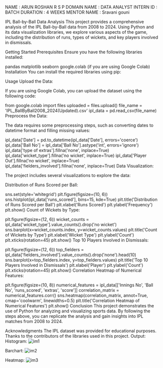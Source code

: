 
 NAME : ARUN ROSHAN R S P
DOMAIN NAME    : DATA ANALYST
INTERN ID      :
BATCH DURATION : 4 WEEKS
MENTOR NAME    : Sravani gouni

IPL Ball-by-Ball Data Analysis
This project provides a comprehensive analysis of the IPL Ball-by-Ball data from 2008 to 2024. Using Python and its data visualization libraries, we explore various aspects of the game, including the distribution of runs, types of wickets, and key players involved in dismissals.

Getting Started
Prerequisites
Ensure you have the following libraries installed:

pandas
matplotlib
seaborn
google.colab (if you are using Google Colab)
Installation
You can install the required libraries using pip:

Usage
Upload the Data:

If you are using Google Colab, you can upload the dataset using the following code:

from google.colab import files
uploaded = files.upload()
file_name = 'IPL_BallByBall2008_2024(Updated).csv'
ipl_data = pd.read_csv(file_name)
Preprocess the Data:

The data requires some preprocessing steps, such as converting dates to datetime format and filling missing values:

ipl_data['Date'] = pd.to_datetime(ipl_data['Date'], errors='coerce')
ipl_data['Ball No'] = ipl_data['Ball No'].astype('int', errors='ignore')
ipl_data['type of extras'].fillna('none', inplace=True)
ipl_data['wicket_type'].fillna('no wicket', inplace=True)
ipl_data['Player Out'].fillna('no wicket', inplace=True)
ipl_data['fielders_involved'].fillna('none', inplace=True)
Data Visualization:

The project includes several visualizations to explore the data:

Distribution of Runs Scored per Ball:

sns.set(style='whitegrid')
plt.figure(figsize=(10, 6))
sns.histplot(ipl_data['runs_scored'], bins=15, kde=True)
plt.title('Distribution of Runs Scored per Ball')
plt.xlabel('Runs Scored')
plt.ylabel('Frequency')
plt.show()
Count of Wickets by Type:

plt.figure(figsize=(12, 6))
wicket_counts = ipl_data['wicket_type'].value_counts().drop('no wicket')
sns.barplot(x=wicket_counts.index, y=wicket_counts.values)
plt.title('Count of Wickets by Type')
plt.xlabel('Wicket Type')
plt.ylabel('Count')
plt.xticks(rotation=45)
plt.show()
Top 10 Players Involved in Dismissals:

plt.figure(figsize=(12, 6))
top_fielders = ipl_data['fielders_involved'].value_counts().drop('none').head(10)
sns.barplot(x=top_fielders.index, y=top_fielders.values)
plt.title('Top 10 Players Involved in Dismissals')
plt.xlabel('Player')
plt.ylabel('Count')
plt.xticks(rotation=45)
plt.show()
Correlation Heatmap of Numerical Features:

plt.figure(figsize=(10, 8))
numerical_features = ipl_data[['Innings No', 'Ball No', 'runs_scored', 'extras', 'score']]
correlation_matrix = numerical_features.corr()
sns.heatmap(correlation_matrix, annot=True, cmap='coolwarm', linewidths=0.5)
plt.title('Correlation Heatmap of Numerical Features')
plt.show()
Conclusion
This project demonstrates the use of Python for analyzing and visualizing sports data. By following the steps above, you can replicate the analysis and gain insights into IPL matches from 2008 to 2024.

Acknowledgments
The IPL dataset was provided for educational purposes.
Thanks to the contributors of the libraries used in this project.
Output:
Histogram:
![im1](https://github.com/ArunRoshan143/EDA-intern/assets/122539338/e894eeac-e5f9-4b78-8d04-0cb818c6eace)

Barchart:
![im2](https://github.com/ArunRoshan143/EDA-intern/assets/122539338/a3d12459-b99d-457d-a9a4-a7e1b4cece1f)

Heatmap:
![im3](https://github.com/ArunRoshan143/EDA-intern/assets/122539338/9e44a58e-ee12-450b-9026-954203963775)
